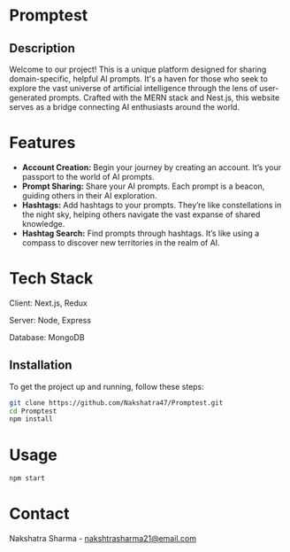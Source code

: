# Promptest

## Description

Welcome to our project! This is a unique platform designed for sharing domain-specific, helpful AI prompts. It's a haven for those who seek to explore the vast universe of artificial intelligence through the lens of user-generated prompts. Crafted with the MERN stack and Nest.js, this website serves as a bridge connecting AI enthusiasts around the world.

# Features
- **Account Creation:** Begin your journey by creating an account. It’s your passport to the world of AI prompts.
- **Prompt Sharing:** Share your AI prompts. Each prompt is a beacon, guiding others in their AI exploration.
- **Hashtags:** Add hashtags to your prompts. They’re like constellations in the night sky, helping others navigate the vast expanse of shared knowledge.
- **Hashtag Search:** Find prompts through hashtags. It’s like using a compass to discover new territories in the realm of AI.

# Tech Stack
Client: Next.js, Redux

Server: Node, Express

Database: MongoDB

## Installation 

To get the project up and running, follow these steps:

```bash
git clone https://github.com/Nakshatra47/Promptest.git
cd Promptest
npm install
```
# Usage
```bash
npm start
```

# Contact
Nakshatra Sharma - nakshtrasharma21@email.com
